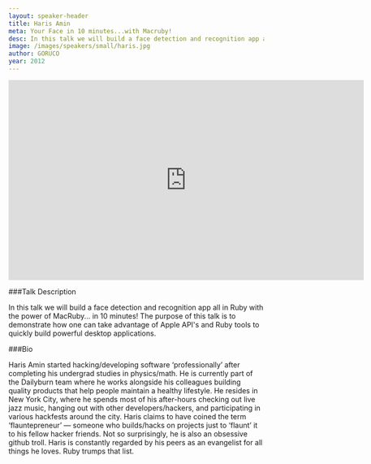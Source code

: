 ```yaml
---
layout: speaker-header
title: Haris Amin
meta: Your Face in 10 minutes...with Macruby!
desc: In this talk we will build a face detection and recognition app all in Ruby with the power of MacRuby... in 10 minutes! The purpose of this talk is to demonstrate how one can take advantage of Apple API's and Ruby tools to quickly build powerful desktop applications.
image: /images/speakers/small/haris.jpg
author: GORUCO
year: 2012
---
```


<iframe src="http://player.vimeo.com/video/45095526?title=0&amp;byline=0&amp;portrait=0" width="700" height="394" frameborder="0" webkitAllowFullScreen mozallowfullscreen allowFullScreen></iframe>

###Talk Description

In this talk we will build a face detection and recognition app all in Ruby with the power of MacRuby... in 10 minutes! The purpose of this talk is to demonstrate how one can take advantage of Apple API's and Ruby tools to quickly build powerful desktop applications.

###Bio

Haris Amin started hacking/developing software ‘professionally’ after completing his undergrad studies in physics/math. He is currently part of the Dailyburn team where he works alongside his colleagues building quality products that help people maintain a healthy lifestyle. He resides in New York City, where he spends most of his after-hours checking out live jazz music, hanging out with other developers/hackers, and participating in various hackfests around the city. Haris claims to have coined the term ‘flauntepreneur’ — someone who builds/hacks on projects just to ‘flaunt’ it to his fellow hacker friends. Not so surprisingly, he is also an obsessive github troll. Haris is constantly regarded by his peers as an evangelist for all things he loves. Ruby trumps that list.
